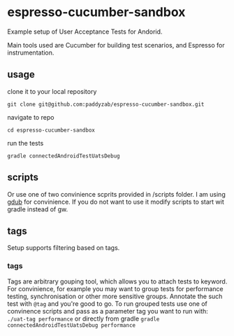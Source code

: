# espresso-cucumber-sandbox

Example setup of User Acceptance Tests for Andorid.

Main tools used are Cucumber for building test scenarios, and Espresso for instrumentation.

## usage

clone it to your local repository

```git clone git@github.com:paddyzab/espresso-cucumber-sandbox.git```

navigate to repo

```cd espresso-cucumber-sandbox```

run the tests

```gradle connectedAndroidTestUatsDebug```

## scripts
Or use one of two convinience scprits provided in /scripts folder.
I am using [gdub](https://github.com/dougborg/gdub) for convinience. 
If you do not want to use it modify scripts to start wit gradle instead of gw.

## tags
Setup supports filtering based on tags.

### tags
Tags are arbitrary gouping tool, which allows you to attach tests to keyword. 
For convinience, for example you may want to group tests for performance testing, synchronisation or other
more sensitive groups.
Annotate the such test with ```@tag``` and you're good to go.
To run grouped tests use one of convinence scripts and pass as a parameter tag you want to run with:
```./uat-tag performance``` or directly from gradle ```gradle connectedAndroidTestUatsDebug performance```



